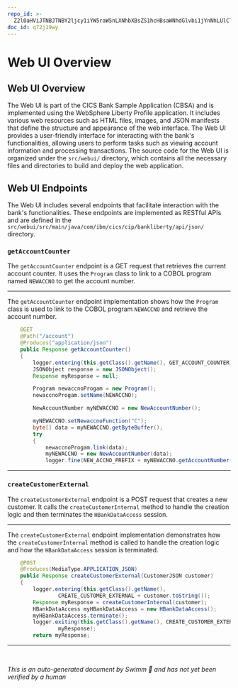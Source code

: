 ```yaml
---
repo_id: >-
  Z2l0aHViJTNBJTNBY2ljcy1iYW5raW5nLXNhbXBsZS1hcHBsaWNhdGlvbi1jYnNhLUlCTS1EZW1vJTNBJTNBU3dpbW0tRGVtbw==
doc_id: q72j19wy
---
```

# Web UI Overview

## Web UI Overview

The Web UI is part of the CICS Bank Sample Application (CBSA) and is implemented using the WebSphere Liberty Profile application. It includes various web resources such as HTML files, images, and JSON manifests that define the structure and appearance of the web interface. The Web UI provides a user-friendly interface for interacting with the bank's functionalities, allowing users to perform tasks such as viewing account information and processing transactions. The source code for the Web UI is organized under the `src/webui/` directory, which contains all the necessary files and directories to build and deploy the web application.

## Web UI Endpoints

The Web UI includes several endpoints that facilitate interaction with the bank's functionalities. These endpoints are implemented as RESTful APIs and are defined in the `src/webui/src/main/java/com/ibm/cics/cip/bankliberty/api/json/` directory.

### <SwmToken path="src/webui/src/main/java/com/ibm/cics/cip/bankliberty/api/json/CounterResource.java" pos="87:5:5" line-data="	public Response getAccountCounter()">`getAccountCounter`</SwmToken>

The <SwmToken path="src/webui/src/main/java/com/ibm/cics/cip/bankliberty/api/json/CounterResource.java" pos="87:5:5" line-data="	public Response getAccountCounter()">`getAccountCounter`</SwmToken> endpoint is a GET request that retrieves the current account counter. It uses the <SwmToken path="src/webui/src/main/java/com/ibm/cics/cip/bankliberty/api/json/CounterResource.java" pos="93:1:1" line-data="		Program newaccnoProgam = new Program();">`Program`</SwmToken> class to link to a COBOL program named <SwmToken path="src/webui/src/main/java/com/ibm/cics/cip/bankliberty/api/json/CounterResource.java" pos="94:5:5" line-data="		newaccnoProgam.setName(NEWACCNO);">`NEWACCNO`</SwmToken> to get the account number.

<SwmSnippet path="/src/webui/src/main/java/com/ibm/cics/cip/bankliberty/api/json/CounterResource.java" line="84">

---

The <SwmToken path="src/webui/src/main/java/com/ibm/cics/cip/bankliberty/api/json/CounterResource.java" pos="87:5:5" line-data="	public Response getAccountCounter()">`getAccountCounter`</SwmToken> endpoint implementation shows how the <SwmToken path="src/webui/src/main/java/com/ibm/cics/cip/bankliberty/api/json/CounterResource.java" pos="93:1:1" line-data="		Program newaccnoProgam = new Program();">`Program`</SwmToken> class is used to link to the COBOL program <SwmToken path="src/webui/src/main/java/com/ibm/cics/cip/bankliberty/api/json/CounterResource.java" pos="94:5:5" line-data="		newaccnoProgam.setName(NEWACCNO);">`NEWACCNO`</SwmToken> and retrieve the account number.

```java
	@GET
	@Path("/account")
	@Produces("application/json")
	public Response getAccountCounter()
	{
		logger.entering(this.getClass().getName(), GET_ACCOUNT_COUNTER);
		JSONObject response = new JSONObject();
		Response myResponse = null;

		Program newaccnoProgam = new Program();
		newaccnoProgam.setName(NEWACCNO);

		NewAccountNumber myNEWACCNO = new NewAccountNumber();

		myNEWACCNO.setNewaccnoFunction("C");
		byte[] data = myNEWACCNO.getByteBuffer();
		try
		{
			newaccnoProgam.link(data);
			myNEWACCNO = new NewAccountNumber(data);
			logger.fine(NEW_ACCNO_PREFIX + myNEWACCNO.getAccountNumber());
```

---

</SwmSnippet>

### <SwmToken path="src/webui/src/main/java/com/ibm/cics/cip/bankliberty/api/json/CustomerResource.java" pos="110:5:5" line-data="	public Response createCustomerExternal(CustomerJSON customer)">`createCustomerExternal`</SwmToken>

The <SwmToken path="src/webui/src/main/java/com/ibm/cics/cip/bankliberty/api/json/CustomerResource.java" pos="110:5:5" line-data="	public Response createCustomerExternal(CustomerJSON customer)">`createCustomerExternal`</SwmToken> endpoint is a POST request that creates a new customer. It calls the <SwmToken path="src/webui/src/main/java/com/ibm/cics/cip/bankliberty/api/json/CustomerResource.java" pos="114:7:7" line-data="		Response myResponse = createCustomerInternal(customer);">`createCustomerInternal`</SwmToken> method to handle the creation logic and then terminates the <SwmToken path="src/webui/src/main/java/com/ibm/cics/cip/bankliberty/api/json/CustomerResource.java" pos="115:1:1" line-data="		HBankDataAccess myHBankDataAccess = new HBankDataAccess();">`HBankDataAccess`</SwmToken> session.

<SwmSnippet path="/src/webui/src/main/java/com/ibm/cics/cip/bankliberty/api/json/CustomerResource.java" line="108">

---

The <SwmToken path="src/webui/src/main/java/com/ibm/cics/cip/bankliberty/api/json/CustomerResource.java" pos="110:5:5" line-data="	public Response createCustomerExternal(CustomerJSON customer)">`createCustomerExternal`</SwmToken> endpoint implementation demonstrates how the <SwmToken path="src/webui/src/main/java/com/ibm/cics/cip/bankliberty/api/json/CustomerResource.java" pos="114:7:7" line-data="		Response myResponse = createCustomerInternal(customer);">`createCustomerInternal`</SwmToken> method is called to handle the creation logic and how the <SwmToken path="src/webui/src/main/java/com/ibm/cics/cip/bankliberty/api/json/CustomerResource.java" pos="115:1:1" line-data="		HBankDataAccess myHBankDataAccess = new HBankDataAccess();">`HBankDataAccess`</SwmToken> session is terminated.

```java
	@POST
	@Produces(MediaType.APPLICATION_JSON)
	public Response createCustomerExternal(CustomerJSON customer)
	{
		logger.entering(this.getClass().getName(),
				CREATE_CUSTOMER_EXTERNAL + customer.toString());
		Response myResponse = createCustomerInternal(customer);
		HBankDataAccess myHBankDataAccess = new HBankDataAccess();
		myHBankDataAccess.terminate();
		logger.exiting(this.getClass().getName(), CREATE_CUSTOMER_EXTERNAL_EXIT,
				myResponse);
		return myResponse;
```

---

</SwmSnippet>

&nbsp;

*This is an auto-generated document by Swimm 🌊 and has not yet been verified by a human*

<SwmMeta version="3.0.0" repo-id="Z2l0aHViJTNBJTNBY2ljcy1iYW5raW5nLXNhbXBsZS1hcHBsaWNhdGlvbi1jYnNhLUlCTS1EZW1vJTNBJTNBU3dpbW0tRGVtbw==" repo-name="cics-banking-sample-application-cbsa-IBM-Demo"></SwmMeta>
